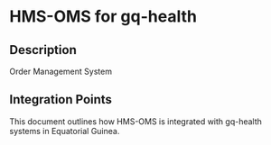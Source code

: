 # HMS-OMS for gq-health

## Description

Order Management System

## Integration Points

This document outlines how HMS-OMS is integrated with gq-health systems in Equatorial Guinea.
